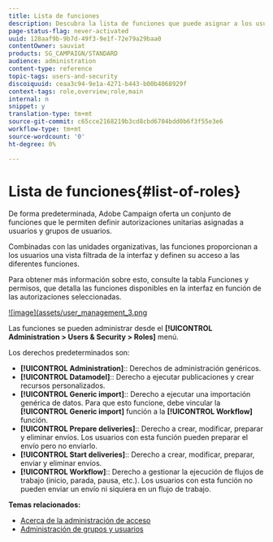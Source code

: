 ```yaml
---
title: Lista de funciones
description: Descubra la lista de funciones que puede asignar a los usuarios.
page-status-flag: never-activated
uuid: 128aaf9b-9b7d-49f3-9e1f-72e79a29baa0
contentOwner: sauviat
products: SG_CAMPAIGN/STANDARD
audience: administration
content-type: reference
topic-tags: users-and-security
discoiquuid: ceaa3c94-9e1a-4271-b443-b00b4068929f
context-tags: role,overview;role,main
internal: n
snippet: y
translation-type: tm+mt
source-git-commit: c65cce2168219b3cd8cbd6704bdd0b6f3f55e3e6
workflow-type: tm+mt
source-wordcount: '0'
ht-degree: 0%

---
```



# Lista de funciones{#list-of-roles}

De forma predeterminada, Adobe Campaign oferta un conjunto de funciones que le permiten definir autorizaciones unitarias asignadas a usuarios y grupos de usuarios.

Combinadas con las unidades organizativas, las funciones proporcionan a los usuarios una vista filtrada de la interfaz y definen su acceso a las diferentes funciones.

Para obtener más información sobre esto, consulte la tabla [](/help/administration/using/assets/acs_rights.pdf)Funciones y permisos, que detalla las funciones disponibles en la interfaz en función de las autorizaciones seleccionadas.

[![image](assets/user_management_3.png](https://docs.adobe.com/content/help/en/campaign-standard/using/administrating/users-and-security/assets/acs_rights.pdf)

Las funciones se pueden administrar desde el **[!UICONTROL Administration > Users & Security > Roles]** menú.

Los derechos predeterminados son:

* **[!UICONTROL Administration]**:: Derechos de administración genéricos.
* **[!UICONTROL Datamodel]**:: Derecho a ejecutar publicaciones y crear recursos personalizados.
* **[!UICONTROL Generic import]**:: Derecho a ejecutar una importación genérica de datos. Para que esto funcione, debe vincular la **[!UICONTROL Generic import]** función a la **[!UICONTROL Workflow]** función.
* **[!UICONTROL Prepare deliveries]**:: Derecho a crear, modificar, preparar y eliminar envíos. Los usuarios con esta función pueden preparar el envío pero no enviarlo.
* **[!UICONTROL Start deliveries]**:: Derecho a crear, modificar, preparar, enviar y eliminar envíos.
* **[!UICONTROL Workflow]**:: Derecho a gestionar la ejecución de flujos de trabajo (inicio, parada, pausa, etc.). Los usuarios con esta función no pueden enviar un envío ni siquiera en un flujo de trabajo.

**Temas relacionados:**

* [Acerca de la administración de acceso](../../administration/using/about-access-management.md)
* [Administración de grupos y usuarios](../../administration/using/managing-groups-and-users.md)
